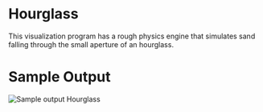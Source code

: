 Hourglass
========================================================

This visualization program has a rough physics engine that simulates sand falling through the small aperture of an hourglass.

Sample Output
========================================================

![Sample output Hourglass](https://github.com/nihathalici/The-Big-Book-of-Small-Python-Projects/blob/main/C36-Project-36-Hourglass/hourglass_sample_output.PNG)

